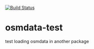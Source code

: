 
[![Build Status](https://travis-ci.org/mpadge/osmdatatest.svg?branch=master)](https://travis-ci.org/mpadge/osmdatatest) 

# osmdata-test

test loading osmdata in another package
